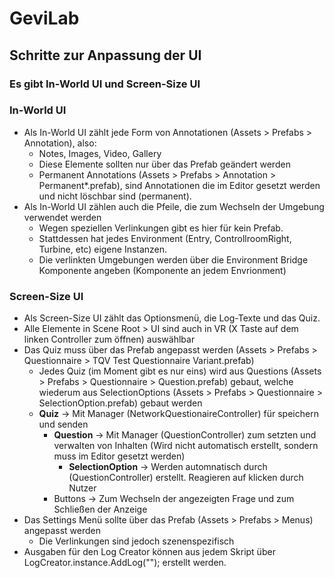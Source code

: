 # GeviLab

## Schritte zur Anpassung der UI
### Es gibt In-World UI und Screen-Size UI
### In-World UI
- Als In-World UI zählt jede Form von Annotationen (Assets > Prefabs > Annotation), also:
  - Notes, Images, Video, Gallery
  - Diese Elemente sollten nur über das Prefab geändert werden
  - Permanent Annotations (Assets > Prefabs > Annotation > Permanent*.prefab), sind Annotationen die im Editor gesetzt werden und nicht löschbar sind (permanent).
- Als In-World UI zählen auch die Pfeile, die zum Wechseln der Umgebung verwendet werden
  - Wegen speziellen Verlinkungen gibt es hier für kein Prefab.
  - Stattdessen hat jedes Environment (Entry, ControllroomRight, Turbine, etc) eigene Instanzen.
  - Die verlinkten Umgebungen werden über die Environment Bridge Komponente angeben (Komponente an jedem Envrionment)
### Screen-Size UI
- Als Screen-Size UI zählt das Optionsmenü, die Log-Texte und das Quiz.
- Alle Elemente in Scene Root > UI sind auch in VR (X Taste auf dem linken Controller zum öffnen) auswählbar
- Das Quiz muss über das Prefab angepasst werden (Assets > Prefabs > Questionnaire > TQV Test Questionnaire Variant.prefab)
  - Jedes Quiz (im Moment gibt es nur eins) wird aus Questions (Assets > Prefabs > Questionnaire > Question.prefab) gebaut, welche wiederum aus SelectionOptions (Assets > Prefabs > Questionnaire > SelectionOption.prefab) gebaut werden
  - **Quiz** -> Mit Manager (NetworkQuestionaireController) für speichern und senden
    - **Question** -> Mit Manager (QuestionController) zum setzten und verwalten von Inhalten (Wird nicht automatisch erstellt, sondern muss im Editor gesetzt werden)
      - **SelectionOption** -> Werden automnatisch durch (QuestionController) erstellt. Reagieren auf klicken durch Nutzer
    - Buttons -> Zum Wechseln der angezeigten Frage und zum Schließen der Anzeige
- Das Settings Menü sollte über das Prefab (Assets > Prefabs > Menus) angepasst werden
  - Die Verlinkungen sind jedoch szenenspezifisch
- Ausgaben für den Log Creator können aus jedem Skript über LogCreator.instance.AddLog(""); erstellt werden.  
